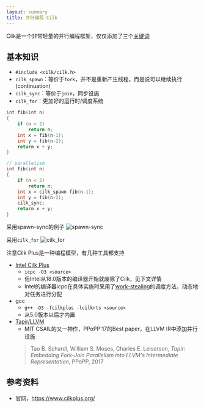 ```yaml
---
layout: summary
title: 并行编程-Cilk
---
```


Cilk是一个非常轻量的并行编程框架，仅仅添加了三个[关键词](https://www.cilkplus.org/tutorial-cilk-plus-keywords)

## 基本知识
* `#include <cilk/cilk.h>`
* `cilk_spawn`：等价于`fork`，并不是重新产生线程，而是说可以继续执行(continuation)
* `cilk_sync`：等价于`join`，同步设施
* `cilk_for`：更加好的运行时/调度系统

```cpp
int fib(int n)
{
    if (n < 2)
        return n;
    int x = fib(n-1);
    int y = fib(n-2);
    return x + y;
}

// parallelism
int fib(int n)
{
    if (n < 2)
        return n;
    int x = cilk_spawn fib(n-1);
    int y = fib(n-2);
    cilk_sync;
    return x + y;
}
```

采用spawn-sync的例子
![spawn-sync](https://www.cilkplus.org/sites/cilk/images/for_cilk_spawn_dag.png)

采用`cilk_for`
![cilk_for](https://www.cilkplus.org/sites/cilk/images/cilk_for_dag.png)

注意Cilk Plus是一种编程模型，有几种工具都支持
* [Intel Cilk Plus](https://www.cilkplus.org/)
    - `icpc -O3 <source>`
    - 但Intel从18.0版本的编译器开始就废除了Cilk，见下文详情
    - Intel的编译器icpc在具体实施时采用了[work-stealing](https://en.wikipedia.org/wiki/Work_stealing)的调度方法，动态地对任务进行分配
* gcc
    - `g++ -O3 -fcilkplus -lcilkrts <source>`
    - 从5.0版本以后才内置
* [Tapir/LLVM](http://cilk.mit.edu/)
    - MIT CSAIL的又一神作，PPoPP'17的Best paper，在LLVM IR中添加并行设施
    > Tao B. Schardl, William S. Moses, Charles E. Leiserson, *Tapir: Embedding Fork-Join Parallelism into LLVM's Intermediate Representation*, PPoPP, 2017

## 参考资料
* 官网，<https://www.cilkplus.org/>